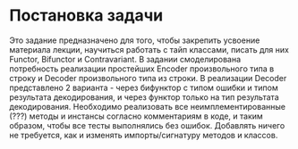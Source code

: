 # Постановка задачи

Это задание предназначено для того, чтобы закрепить усвоение материала лекции, научиться работать с тайп классами,
писать для них Functor, Bifunctor и Contravariant.
В задании смоделирована потребность реализации простейших Encoder произвольного типа в строку и Decoder произвольного
типа из строки. В реализации Decoder представлено 2 варианта - через бифунктор с типом ошибки и типом результата
декодирования, и через функтор только на тип результата декодирования.
Необходимо реализовать все неимплементированные (???) методы и инстансы согласно комментариям в коде, и таким образом,
чтобы все тесты выполнялись без ошибок. Добавлять ничего не требуется, как и изменять импорты/сигнатуру методов и
классов.
